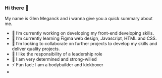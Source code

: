 ### Hi there 👋

My name is Glen Meganck and i wanna give you a quick summary about me.

- 🔭 I’m currently working on developing my front-end developing skills.
- 🌱 I’m currently learning Figma web design, Javascript, HTML and CSS.
- 👯 I’m looking to collaborate on further projects to develop my skills and deliver quality projects.
- 📣 I like the responsibility of a leadership role
- 💬 I am very determined and strong-willed
- ⚡ Fun fact: I am a bodybuilder and kickboxer
- 
